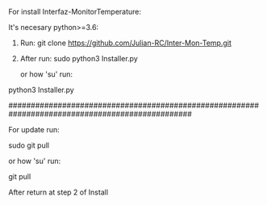 For install Interfaz-MonitorTemperature:

It's necesary python>=3.6:

1. Run: git clone https://github.com/Julian-RC/Inter-Mon-Temp.git
2. After run:
  sudo python3 Installer.py 

   or how 'su' run:

  python3 Installer.py

#################################################################################################

For update run:

sudo git pull

or how 'su' run:

git pull

After return at step 2 of Install

